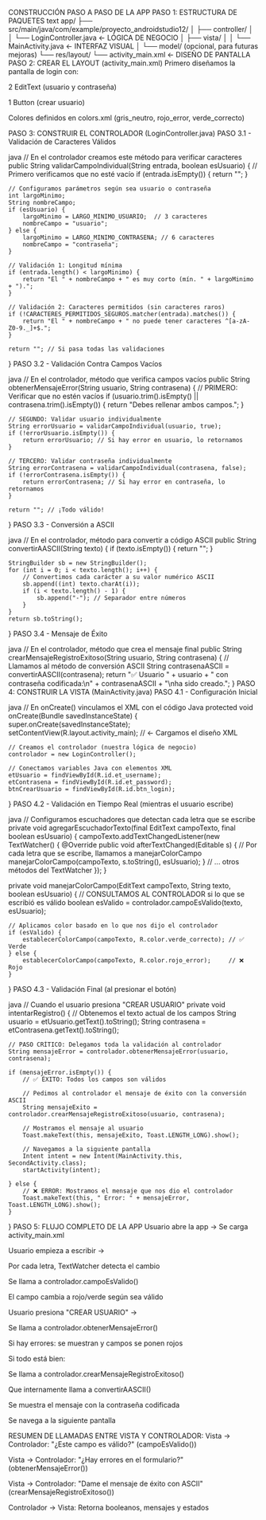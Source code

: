 CONSTRUCCIÓN PASO A PASO DE LA APP
PASO 1: ESTRUCTURA DE PAQUETES
text
app/
├── src/main/java/com/example/proyecto_androidstudio12/
│   ├── controller/
│   │   └── LoginController.java    ← LÓGICA DE NEGOCIO
│   ├── vista/
│   │   └── MainActivity.java       ← INTERFAZ VISUAL
│   └── model/ (opcional, para futuras mejoras)
└── res/layout/
└── activity_main.xml           ← DISEÑO DE PANTALLA
PASO 2: CREAR EL LAYOUT (activity_main.xml)
Primero diseñamos la pantalla de login con:

2 EditText (usuario y contraseña)

1 Button (crear usuario)

Colores definidos en colors.xml (gris_neutro, rojo_error, verde_correcto)

PASO 3: CONSTRUIR EL CONTROLADOR (LoginController.java)
PASO 3.1 - Validación de Caracteres Válidos

java
// En el controlador creamos este método para verificar caracteres
public String validarCampoIndividual(String entrada, boolean esUsuario) {
// Primero verificamos que no esté vacío
if (entrada.isEmpty()) {
return "";
}

    // Configuramos parámetros según sea usuario o contraseña
    int largoMinimo;
    String nombreCampo;
    if (esUsuario) {
        largoMinimo = LARGO_MINIMO_USUARIO;  // 3 caracteres
        nombreCampo = "usuario";
    } else {
        largoMinimo = LARGO_MINIMO_CONTRASENA; // 6 caracteres  
        nombreCampo = "contraseña";
    }

    // Validación 1: Longitud mínima
    if (entrada.length() < largoMinimo) {
        return "El " + nombreCampo + " es muy corto (mín. " + largoMinimo + ").";
    }

    // Validación 2: Caracteres permitidos (sin caracteres raros)
    if (!CARACTERES_PERMITIDOS_SEGUROS.matcher(entrada).matches()) {
        return "El " + nombreCampo + " no puede tener caracteres ^[a-zA-Z0-9._]+$.";
    }

    return ""; // Si pasa todas las validaciones
}
PASO 3.2 - Validación Contra Campos Vacíos

java
// En el controlador, método que verifica campos vacíos
public String obtenerMensajeError(String usuario, String contrasena) {
// PRIMERO: Verificar que no estén vacíos
if (usuario.trim().isEmpty() || contrasena.trim().isEmpty()) {
return "Debes rellenar ambos campos.";
}

    // SEGUNDO: Validar usuario individualmente
    String errorUsuario = validarCampoIndividual(usuario, true);
    if (!errorUsuario.isEmpty()) {
        return errorUsuario; // Si hay error en usuario, lo retornamos
    }

    // TERCERO: Validar contraseña individualmente  
    String errorContrasena = validarCampoIndividual(contrasena, false);
    if (!errorContrasena.isEmpty()) {
        return errorContrasena; // Si hay error en contraseña, lo retornamos
    }

    return ""; // ¡Todo válido!
}
PASO 3.3 - Conversión a ASCII

java
// En el controlador, método para convertir a código ASCII
public String convertirAASCII(String texto) {
if (texto.isEmpty()) {
return "";
}

    StringBuilder sb = new StringBuilder();
    for (int i = 0; i < texto.length(); i++) {
        // Convertimos cada carácter a su valor numérico ASCII
        sb.append((int) texto.charAt(i));
        if (i < texto.length() - 1) {
            sb.append("-"); // Separador entre números
        }
    }
    return sb.toString();
}
PASO 3.4 - Mensaje de Éxito

java
// En el controlador, método que crea el mensaje final
public String crearMensajeRegistroExitoso(String usuario, String contrasena) {
// Llamamos al método de conversión ASCII
String contrasenaASCII = convertirAASCII(contrasena);
return "✅ Usuario " + usuario + " con contraseña codificada:\n" +
contrasenaASCII + "\nha sido creado.";
}
PASO 4: CONSTRUIR LA VISTA (MainActivity.java)
PASO 4.1 - Configuración Inicial

java
// En onCreate() vinculamos el XML con el código Java
protected void onCreate(Bundle savedInstanceState) {
super.onCreate(savedInstanceState);
setContentView(R.layout.activity_main); // ← Cargamos el diseño XML

    // Creamos el controlador (nuestra lógica de negocio)
    controlador = new LoginController();

    // Conectamos variables Java con elementos XML
    etUsuario = findViewById(R.id.et_username);
    etContrasena = findViewById(R.id.et_password);
    btnCrearUsuario = findViewById(R.id.btn_login);
}
PASO 4.2 - Validación en Tiempo Real (mientras el usuario escribe)

java
// Configuramos escuchadores que detectan cada letra que se escribe
private void agregarEscuchadorTexto(final EditText campoTexto, final boolean esUsuario) {
campoTexto.addTextChangedListener(new TextWatcher() {
@Override
public void afterTextChanged(Editable s) {
// Por cada letra que se escribe, llamamos a manejarColorCampo
manejarColorCampo(campoTexto, s.toString(), esUsuario);
}
// ... otros métodos del TextWatcher
});
}

private void manejarColorCampo(EditText campoTexto, String texto, boolean esUsuario) {
// CONSULTAMOS AL CONTROLADOR si lo que se escribió es válido
boolean esValido = controlador.campoEsValido(texto, esUsuario);

    // Aplicamos color basado en lo que nos dijo el controlador
    if (esValido) {
        establecerColorCampo(campoTexto, R.color.verde_correcto); // ✅ Verde
    } else {
        establecerColorCampo(campoTexto, R.color.rojo_error);     // ❌ Rojo
    }
}
PASO 4.3 - Validación Final (al presionar el botón)

java
// Cuando el usuario presiona "CREAR USUARIO"
private void intentarRegistro() {
// Obtenemos el texto actual de los campos
String usuario = etUsuario.getText().toString();
String contrasena = etContrasena.getText().toString();

    // PASO CRÍTICO: Delegamos toda la validación al controlador
    String mensajeError = controlador.obtenerMensajeError(usuario, contrasena);

    if (mensajeError.isEmpty()) {
        // ✅ ÉXITO: Todos los campos son válidos
        
        // Pedimos al controlador el mensaje de éxito con la conversión ASCII
        String mensajeExito = controlador.crearMensajeRegistroExitoso(usuario, contrasena);
        
        // Mostramos el mensaje al usuario
        Toast.makeText(this, mensajeExito, Toast.LENGTH_LONG).show();
        
        // Navegamos a la siguiente pantalla
        Intent intent = new Intent(MainActivity.this, SecondActivity.class);
        startActivity(intent);
        
    } else {
        // ❌ ERROR: Mostramos el mensaje que nos dio el controlador
        Toast.makeText(this, " Error: " + mensajeError, Toast.LENGTH_LONG).show();
    }
}
PASO 5: FLUJO COMPLETO DE LA APP
Usuario abre la app → Se carga activity_main.xml

Usuario empieza a escribir →

Por cada letra, TextWatcher detecta el cambio

Se llama a controlador.campoEsValido()

El campo cambia a rojo/verde según sea válido

Usuario presiona "CREAR USUARIO" →

Se llama a controlador.obtenerMensajeError()

Si hay errores: se muestran y campos se ponen rojos

Si todo está bien:

Se llama a controlador.crearMensajeRegistroExitoso()

Que internamente llama a convertirAASCII()

Se muestra el mensaje con la contraseña codificada

Se navega a la siguiente pantalla

RESUMEN DE LLAMADAS ENTRE VISTA Y CONTROLADOR:
Vista → Controlador: "¿Este campo es válido?" (campoEsValido())

Vista → Controlador: "¿Hay errores en el formulario?" (obtenerMensajeError())

Vista → Controlador: "Dame el mensaje de éxito con ASCII" (crearMensajeRegistroExitoso())

Controlador → Vista: Retorna booleanos, mensajes y estados
